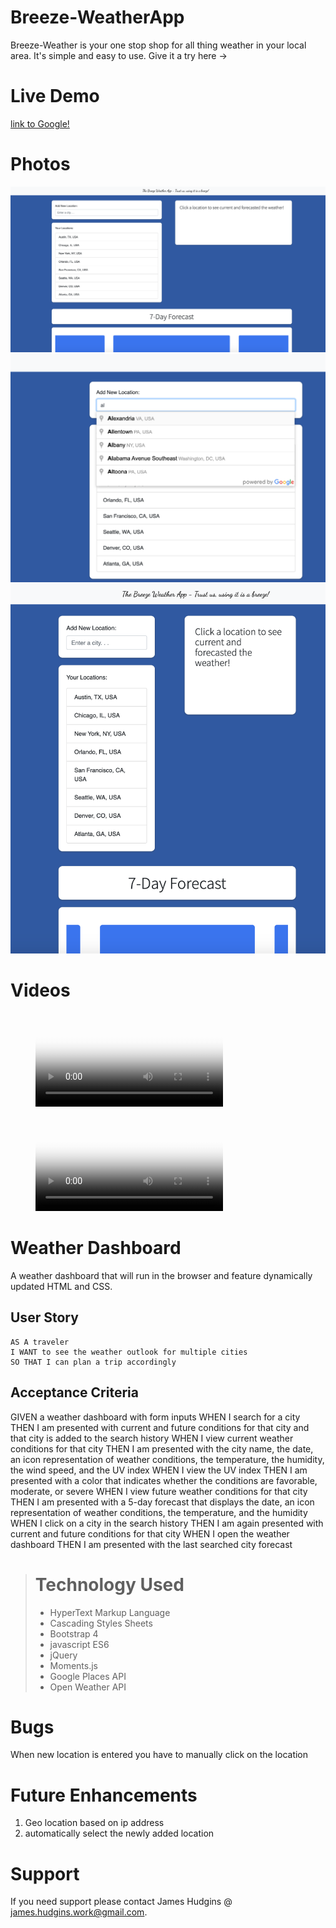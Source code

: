 # Breeze-WeatherApp
Breeze-Weather is your one stop shop for all thing weather in your local area. It's simple and easy to use. Give it a try here -> 

# Live Demo
[link to Google!](unbukn.github.io/breeze-weatherapp/)

# Photos
![Desktop image](Assets/screenShot.png)
![Google powered searching](Assets/ScreenShot0.png)
![Google powered searching](Assets/ScreenShot1.png)

# Videos
<!-- blank line -->
<figure class="video_container">
  <video controls="true" allowfullscreen="true" poster="path/to/poster_image.png">
    <source src="https://youtu.be/bXDdy6X90uM" type="video/webm">
  </video>
</figure>
<!-- blank line -->

<!-- blank line -->
<figure class="video_container">
  <video controls="true" allowfullscreen="true" poster="path/to/poster_image.png">
    <source src="https://youtu.be/RcuUWnQ2u8k" type="video/webm">
  </video>
</figure>
<!-- blank line -->


# Weather Dashboard
A weather dashboard that will run in the browser and feature dynamically updated HTML and CSS.

## User Story

```
AS A traveler
I WANT to see the weather outlook for multiple cities
SO THAT I can plan a trip accordingly
```

## Acceptance Criteria

GIVEN a weather dashboard with form inputs
WHEN I search for a city
THEN I am presented with current and future conditions for that city and that city is added to the search history
WHEN I view current weather conditions for that city
THEN I am presented with the city name, the date, an icon representation of weather conditions, the temperature, the humidity, the wind speed, and the UV index
WHEN I view the UV index
THEN I am presented with a color that indicates whether the conditions are favorable, moderate, or severe
WHEN I view future weather conditions for that city
THEN I am presented with a 5-day forecast that displays the date, an icon representation of weather conditions, the temperature, and the humidity
WHEN I click on a city in the search history
THEN I am again presented with current and future conditions for that city
WHEN I open the weather dashboard
THEN I am presented with the last searched city forecast

> # Technology Used
> - HyperText Markup Language
> - Cascading Styles Sheets
> - Bootstrap 4
> - javascript ES6
> - jQuery
> - Moments.js
> - Google Places API
> - Open Weather API

# Bugs

When new location is entered you have to manually click on the location

# Future Enhancements

1. Geo location based on ip address
2. automatically select the newly added location

# Support

If you need support please contact James Hudgins @ james.hudgins.work@gmail.com.

